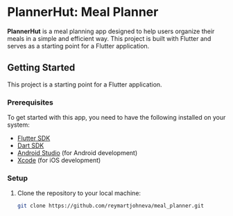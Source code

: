# PlannerHut: Meal Planner

**PlannerHut** is a meal planning app designed to help users organize their meals in a simple and efficient way. This project is built with Flutter and serves as a starting point for a Flutter application.

## Getting Started

This project is a starting point for a Flutter application.

### Prerequisites

To get started with this app, you need to have the following installed on your system:

- [Flutter SDK](https://flutter.dev/docs/get-started/install)
- [Dart SDK](https://dart.dev/get-dart)
- [Android Studio](https://developer.android.com/studio) (for Android development)
- [Xcode](https://developer.apple.com/xcode/) (for iOS development)

### Setup

1. Clone the repository to your local machine:
   ```bash
   git clone https://github.com/reymartjohneva/meal_planner.git
